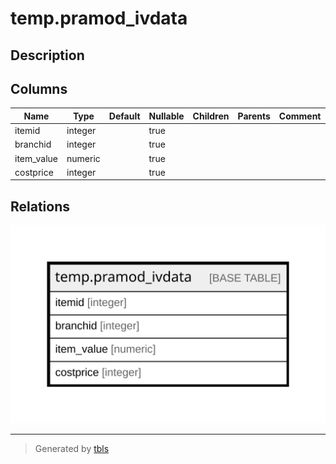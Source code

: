 # temp.pramod_ivdata

## Description

## Columns

| Name | Type | Default | Nullable | Children | Parents | Comment |
| ---- | ---- | ------- | -------- | -------- | ------- | ------- |
| itemid | integer |  | true |  |  |  |
| branchid | integer |  | true |  |  |  |
| item_value | numeric |  | true |  |  |  |
| costprice | integer |  | true |  |  |  |

## Relations

![er](temp.pramod_ivdata.svg)

---

> Generated by [tbls](https://github.com/k1LoW/tbls)
